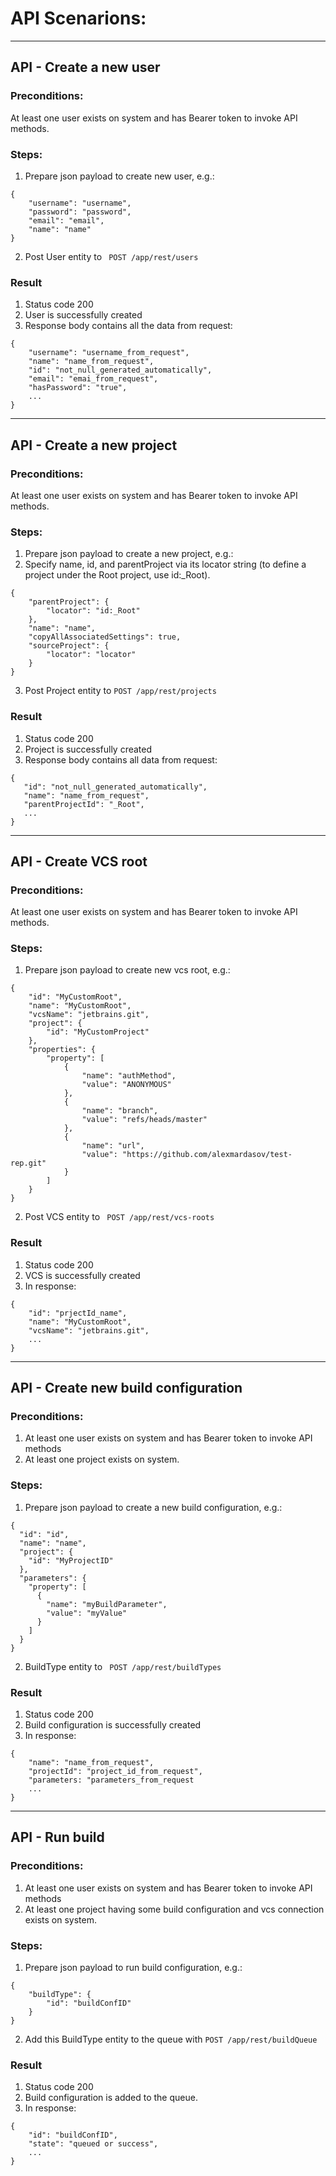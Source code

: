 # API Scenarions:

---

## API - Create a new user

### Preconditions:

At least one user exists on system and has Bearer token to invoke API methods.

### Steps:

1. Prepare json payload to create new user, e.g.:

````
{
    "username": "username",
    "password": "password",
    "email": "email",
    "name": "name"
}
````

2. Post User entity to `` POST /app/rest/users``

### Result

1. Status code 200
2. User is successfully created
3. Response body contains all the data from request:

````
{
    "username": "username_from_request",
    "name": "name_from_request",
    "id": "not_null_generated_automatically",
    "email": "emai_from_request",
    "hasPassword": "true",
    ...
}
````
---
## API - Create a new project

### Preconditions:

At least one user exists on system and has Bearer token to invoke API methods.

### Steps:

1. Prepare json payload to create a new project, e.g.:
2. Specify name, id, and parentProject via its locator string (to define a project under the Root project, use id:_Root).

````
{
    "parentProject": {
        "locator": "id:_Root"
    },
    "name": "name",
    "copyAllAssociatedSettings": true,
    "sourceProject": {
        "locator": "locator"
    }
}
````

3. Post Project entity to `` POST /app/rest/projects
   ``

### Result

1. Status code 200
2. Project is successfully created
3. Response body contains all data from request:

````
{
   "id": "not_null_generated_automatically",
   "name": "name_from_request",
   "parentProjectId": "_Root",
   ...
}
````
---
## API - Create VCS root

### Preconditions:

At least one user exists on system and has Bearer token to invoke API methods.

### Steps:

1. Prepare json payload to create new vcs root, e.g.:
````
{
    "id": "MyCustomRoot",
    "name": "MyCustomRoot",
    "vcsName": "jetbrains.git",
    "project": {
        "id": "MyCustomProject"
    },
    "properties": {
        "property": [
            {
                "name": "authMethod",
                "value": "ANONYMOUS"
            },
            {
                "name": "branch",
                "value": "refs/heads/master"
            },
            {
                "name": "url",
                "value": "https://github.com/alexmardasov/test-rep.git"
            }
        ]
    }
}
````
2. Post VCS entity to `` POST /app/rest/vcs-roots``

### Result

1. Status code 200
2. VCS is successfully created
3. In response:
````
{
    "id": "prjectId_name",
    "name": "MyCustomRoot",
    "vcsName": "jetbrains.git",
    ...
}
````
---

## API - Create new build configuration

### Preconditions:

1. At least one user exists on system and has Bearer token to invoke API methods
2. At least one project exists on system.

### Steps:

1. Prepare json payload to create a new build configuration, e.g.:
````
{
  "id": "id",
  "name": "name",
  "project": {
    "id": "MyProjectID"
  },
  "parameters": {
    "property": [
      {
        "name": "myBuildParameter",
        "value": "myValue"
      }
    ]
  }
}
````
2. BuildType entity to `` POST /app/rest/buildTypes``

### Result

1. Status code 200
2. Build configuration is successfully created
3. In response:
````
{
    "name": "name_from_request",
    "projectId": "project_id_from_request",
    "parameters: "parameters_from_request
    ...
}
````
---
## API - Run build

### Preconditions:

1. At least one user exists on system and has Bearer token to invoke API methods
2. At least one project having some build configuration and vcs connection exists on system.


### Steps:

1. Prepare json payload to run build configuration, e.g.:
````
{
	"buildType": {
    	"id": "buildConfID"
	}
}
````
2. Add this BuildType entity to the queue with ``POST /app/rest/buildQueue``

### Result

1. Status code 200
2. Build configuration is added to the queue.
3. In response:
````
{
    "id": "buildConfID",
    "state": "queued or success",
    ...
}
````